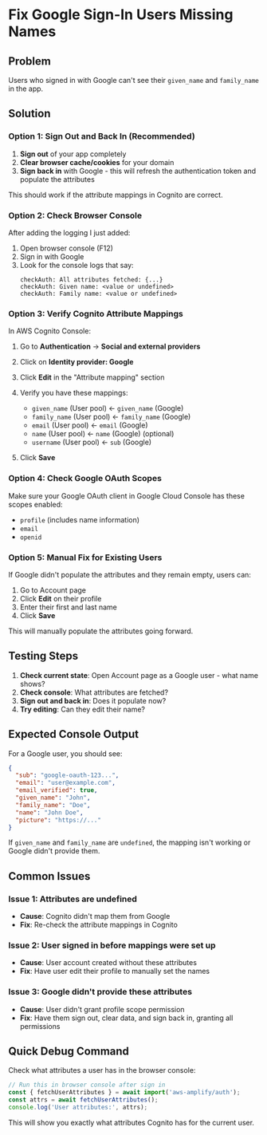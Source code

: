 # Fix Google Sign-In Users Missing Names

## Problem
Users who signed in with Google can't see their `given_name` and `family_name` in the app.

## Solution

### Option 1: Sign Out and Back In (Recommended)

1. **Sign out** of your app completely
2. **Clear browser cache/cookies** for your domain
3. **Sign back in** with Google - this will refresh the authentication token and populate the attributes

This should work if the attribute mappings in Cognito are correct.

### Option 2: Check Browser Console

After adding the logging I just added:

1. Open browser console (F12)
2. Sign in with Google
3. Look for the console logs that say:
   ```
   checkAuth: All attributes fetched: {...}
   checkAuth: Given name: <value or undefined>
   checkAuth: Family name: <value or undefined>
   ```

### Option 3: Verify Cognito Attribute Mappings

In AWS Cognito Console:
1. Go to **Authentication** → **Social and external providers**
2. Click on **Identity provider: Google**
3. Click **Edit** in the "Attribute mapping" section
4. Verify you have these mappings:
   - `given_name` (User pool) ← `given_name` (Google)
   - `family_name` (User pool) ← `family_name` (Google)
   - `email` (User pool) ← `email` (Google)
   - `name` (User pool) ← `name` (Google) (optional)
   - `username` (User pool) ← `sub` (Google)

5. Click **Save**

### Option 4: Check Google OAuth Scopes

Make sure your Google OAuth client in Google Cloud Console has these scopes enabled:
- `profile` (includes name information)
- `email`
- `openid`

### Option 5: Manual Fix for Existing Users

If Google didn't populate the attributes and they remain empty, users can:

1. Go to Account page
2. Click **Edit** on their profile
3. Enter their first and last name
4. Click **Save**

This will manually populate the attributes going forward.

## Testing Steps

1. **Check current state**: Open Account page as a Google user - what name shows?
2. **Check console**: What attributes are fetched?
3. **Sign out and back in**: Does it populate now?
4. **Try editing**: Can they edit their name?

## Expected Console Output

For a Google user, you should see:
```json
{
  "sub": "google-oauth-123...",
  "email": "user@example.com",
  "email_verified": true,
  "given_name": "John",
  "family_name": "Doe",
  "name": "John Doe",
  "picture": "https://..."
}
```

If `given_name` and `family_name` are `undefined`, the mapping isn't working or Google didn't provide them.

## Common Issues

### Issue 1: Attributes are undefined
- **Cause**: Cognito didn't map them from Google
- **Fix**: Re-check the attribute mappings in Cognito

### Issue 2: User signed in before mappings were set up
- **Cause**: User account created without these attributes
- **Fix**: Have user edit their profile to manually set the names

### Issue 3: Google didn't provide these attributes
- **Cause**: User didn't grant profile scope permission
- **Fix**: Have them sign out, clear data, and sign back in, granting all permissions

## Quick Debug Command

Check what attributes a user has in the browser console:

```javascript
// Run this in browser console after sign in
const { fetchUserAttributes } = await import('aws-amplify/auth');
const attrs = await fetchUserAttributes();
console.log('User attributes:', attrs);
```

This will show you exactly what attributes Cognito has for the current user.




